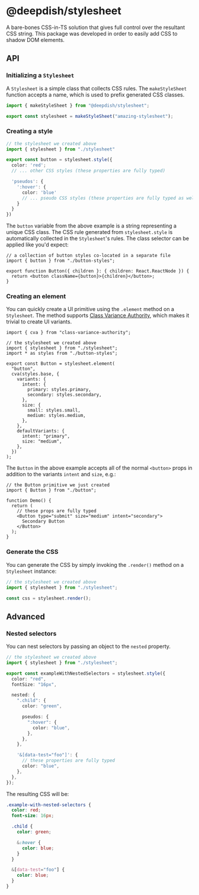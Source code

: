 # @deepdish/stylesheet

A bare-bones CSS-in-TS solution that gives full control over the resultant CSS string. This package was developed in order to easily add CSS to shadow DOM elements.

## API

### Initializing a `Stylesheet`

A `Stylesheet` is a simple class that collects CSS rules. The `makeStyleSheet` function accepts a name, which is used to prefix generated CSS classes.

```ts
import { makeStyleSheet } from "@deepdish/stylesheet";

export const stylesheet = makeStyleSheet("amazing-stylesheet");
```

### Creating a style

```ts
// the stylesheet we created above
import { stylesheet } from "./stylesheet"

export const button = stylesheet.style({
  color: 'red';
  // ... other CSS styles (these properties are fully typed)

  'pseudos': {
    ':hover': {
      color: 'blue'
      // ... pseudo CSS styles (these properties are fully typed as well)
    }
  }
})
```

The `button` variable from the above example is a string representing a unique CSS class. The CSS rule generated from `stylesheet.style` is automatically collected in the `Stylesheet`'s rules. The class selector can be applied like you'd expect:

```tsx
// a collection of button styles co-located in a separate file
import { button } from "./button-styles";

export function Button({ children }: { children: React.ReactNode }) {
  return <button className={button}>{children}</button>;
}
```

### Creating an element

You can quickly create a UI primitive using the `.element` method on a `Stylesheet`. The method supports [Class Variance Authority](https://cva.style/docs), which makes it trivial to create UI variants.

```tsx
import { cva } from "class-variance-authority";

// the stylesheet we created above
import { stylesheet } from "./stylesheet";
import * as styles from "./button-styles";

export const Button = stylesheet.element(
  "button",
  cva(styles.base, {
    variants: {
      intent: {
        primary: styles.primary,
        secondary: styles.secondary,
      },
      size: {
        small: styles.small,
        medium: styles.medium,
      },
    },
    defaultVariants: {
      intent: "primary",
      size: "medium",
    },
  })
);
```

The `Button` in the above example accepts all of the normal `<button>` props in addition to the variants `intent` and `size`, e.g.:

```tsx
// the Button primitive we just created
import { Button } from "./button";

function Demo() {
  return (
    // these props are fully typed
    <Button type="submit" size="medium" intent="secondary">
      Secondary Button
    </Button>
  );
}
```

### Generate the CSS

You can generate the CSS by simply invoking the `.render()` method on a `Stylesheet` instance:

```ts
// the stylesheet we created above
import { stylesheet } from "./stylesheet";

const css = stylesheet.render();
```

## Advanced

### Nested selectors

You can nest selectors by passing an object to the `nested` property.

```ts
// the stylesheet we created above
import { stylesheet } from "./stylesheet";

export const exampleWithNestedSelectors = stylesheet.style({
  color: "red",
  fontSize: "16px",

  nested: {
    ".child": {
      color: "green",

      pseudos: {
        ":hover": {
          color: "blue",
        },
      },
    },

    '&[data-test="foo"]': {
      // these properties are fully typed
      color: "blue",
    },
  },
});
```

The resulting CSS will be:

```css
.example-with-nested-selectors {
  color: red;
  font-size: 16px;

  .child {
    color: green;

    &:hover {
      color: blue;
    }
  }

  &[data-test="foo"] {
    color: blue;
  }
}
```
